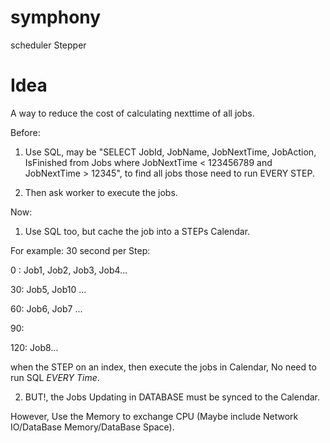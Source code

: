 
# symphony
scheduler Stepper

# Idea

A way to reduce the cost of calculating nexttime of all jobs.

Before:

1. Use SQL, may be "SELECT JobId, JobName, JobNextTime, JobAction, IsFinished from Jobs where JobNextTime < 123456789 and JobNextTime > 12345", to find all jobs those need to run EVERY STEP.

2. Then ask worker to execute the jobs.

Now:

1. Use SQL too, but cache the job into a STEPs Calendar.

For example: 30 second per Step:

0 : Job1, Job2, Job3, Job4...

30: Job5, Job10 ...

60: Job6, Job7 ...

90:

120: Job8...


when the STEP on an index, then execute the jobs in Calendar, No need to run SQL *EVERY Time*.

2. BUT!, the Jobs Updating in DATABASE must be synced to the Calendar.

However, Use the Memory to exchange CPU (Maybe include Network IO/DataBase Memory/DataBase Space).
